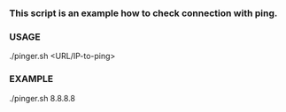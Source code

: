 ### This script is an example how to check connection with ping.

### USAGE
./pinger.sh <URL/IP-to-ping>

### EXAMPLE
./pinger.sh 8.8.8.8
